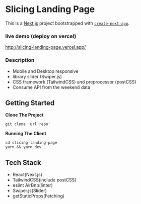 # Slicing Landing Page

This is a [Next.js](https://nextjs.org/) project bootstrapped with [`create-next-app`](https://github.com/vercel/next.js/tree/canary/packages/create-next-app).

### live demo (deploy on vercel)

http://slicing-landing-page.vercel.app/

### Description

- Mobile and Desktop responsive
- library slider (Swiper.js)
- CSS framework (TailwindCSS) and preprocessor (postCSS)
- Consume API from the weekend data

## Getting Started


**Clone The Project**
```shell
git clone 'url repo'
```

**Running The Client**
```shell
cd slicing-landing-page
yarn && yarn dev
```
 

## Tech Stack

- React(Next.js)
- TailwindCSS(include postCSS)
- eslint AirBnb(linter)
- Swiper.js(Slider)
- getStaticProps(Fetching)


